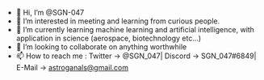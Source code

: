 - 👋 Hi, I’m @SGN-047
- 👀 I’m interested in meeting and learning from curious people.
- 🌱 I’m currently learning machine learning and artificial intelligence, with application in science (aerospace, biotechnology etc...)
- 💞️ I’m looking to collaborate on anything worthwhile
- 📫 How to reach me :
	Twitter -> @SGN_047|
	Discord -> SGN_047#6849|
	E-Mail  -> astroganals@gmail.com 

<!---
SGN-047/SGN-047 is a ✨ special ✨ repository because its `README.md` (this file) appears on your GitHub profile.
You can click the Preview link to take a look at your changes.
--->

